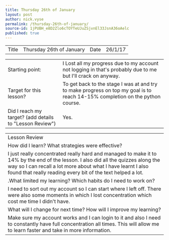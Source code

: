 ```yaml
---
title: Thursday 26th of January
layout: post
author: nick.vyse
permalink: /thursday-26th-of-january/
source-id: 1jPUBH_e8D2Zlo6cTOYTeUJuZSjvnEl33JsnA36oAelc
published: true
---
```

<table>
  <tr>
    <td>Title</td>
    <td>Thursday 26th of January</td>
    <td>Date</td>
    <td>26/1/17</td>
  </tr>
</table>


<table>
  <tr>
    <td>Starting point:</td>
    <td>I Lost all my progress due to my account not logging in that's probably due to me but I'll crack on anyway.</td>
  </tr>
  <tr>
    <td>Target for this lesson?</td>
    <td>To get back to the stage I was at and try to make progress on top my goal is to reach 14-15% completion on the python course.</td>
  </tr>
  <tr>
    <td>Did I reach my target? 
(add details to "Lesson Review")</td>
    <td>Yes.</td>
  </tr>
</table>


<table>
  <tr>
    <td>Lesson Review</td>
  </tr>
  <tr>
    <td>How did I learn? What strategies were effective? </td>
  </tr>
  <tr>
    <td>I just really concentrated really hard and managed to make it to 14% by the end of the lesson. I also did all the quizzes along the way so I can recall a lot more about what I have learnt I also found that really reading every bit of the text helped a lot.
</td>
  </tr>
  <tr>
    <td>.What limited my learning? Which habits do I need to work on? </td>
  </tr>
  <tr>
    <td>I need to sort out my account so I can start where I left off. There were also some moments in which I lost concentration which cost me time I didn't have.</td>
  </tr>
  <tr>
    <td>What will I change for next time? How will I improve my learning?</td>
  </tr>
  <tr>
    <td>Make sure my account works and I can login to it and also I need to constantly have full concentration all times. This will allow me to learn faster and take in more information.
</td>
  </tr>
</table>


